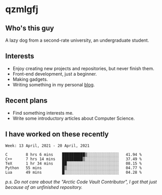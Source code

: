 # qzmlgfj

## Who's this guy

A lazy dog from a second-rate university, an undergraduate student.

## Interests

* Enjoy creating new projects and repositories, but never finish them.
* Front-end development, just a beginner.
* Making gadgets.
* Writing something in my personal [blog](https://qzmlgfj.ml/blog).

## Recent plans

* Find something interests me.
* Write some introductory articles about Computer Science.

<!--
* Try to develop a website for [Anime4KCPP](https://github.com/TianZerL/Anime4KCPP).
* Develop a Markdown renderer which user can customize its css, of course it is GUI-based.~~(If I could finish  it before getting bored)~~
* Work with my [teammates](https://github.com/SWJTU-Lazy-Dogs).
* Find something interests me, as a hobby after finishing my ~~boring~~ homework.
-->

## I have worked on these recently

<!--START_SECTION:waka-->
```text
Week: 13 April, 2021 - 20 April, 2021

C        8 hrs 6 mins    ██████████▒░░░░░░░░░░░░░░   41.94 % 
C++      7 hrs 14 mins   █████████▒░░░░░░░░░░░░░░░   37.49 % 
TeX      1 hr 34 mins    ██░░░░░░░░░░░░░░░░░░░░░░░   08.15 % 
Python   55 mins         █▒░░░░░░░░░░░░░░░░░░░░░░░   04.77 % 
Lua      49 mins         █░░░░░░░░░░░░░░░░░░░░░░░░   04.28 % 
```
<!--END_SECTION:waka-->

*p.s.  Do not care about the "Arctic Code Vault Contributor", I got that just because of an unfinished repository.*

<!--
**qzmlgfj/qzmlgfj** is a ✨ _special_ ✨ repository because its `README.md` (this file) appears on your GitHub profile.

Here are some ideas to get you started:

- 🔭 I’m currently working on ...
- 🌱 I’m currently learning ...
- 👯 I’m looking to collaborate on ...
- 🤔 I’m looking for help with ...
- 💬 Ask me about ...
- 📫 How to reach me: ...
- 😄 Pronouns: ...
- ⚡ Fun fact: ...
-->

